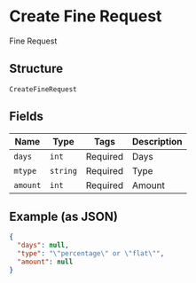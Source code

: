 
# Create Fine Request

Fine Request

## Structure

`CreateFineRequest`

## Fields

| Name | Type | Tags | Description |
|  --- | --- | --- | --- |
| `days` | `int` | Required | Days |
| `mtype` | `string` | Required | Type |
| `amount` | `int` | Required | Amount |

## Example (as JSON)

```json
{
  "days": null,
  "type": "\"percentage\" or \"flat\"",
  "amount": null
}
```

